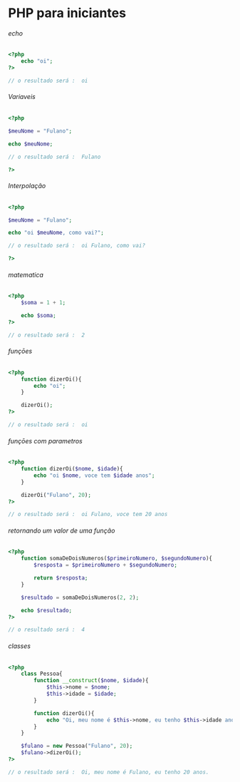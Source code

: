 # PHP para iniciantes


###### echo
```php
<?php
    echo "oi";
?>

// o resultado será :  oi

```


###### Variaveis
```php
<?php

$meuNome = "Fulano";

echo $meuNome; 

// o resultado será :  Fulano

?>
```

###### Interpolação
```php
<?php

$meuNome = "Fulano";

echo "oi $meuNome, como vai?"; 

// o resultado será :  oi Fulano, como vai?

?>
```

###### matematica
```php
<?php
    $soma = 1 + 1;

    echo $soma;
?>

// o resultado será :  2

```


###### funçōes
```php
<?php
    function dizerOi(){
        echo "oi";
    }

    dizerOi();
?>

// o resultado será :  oi

```


###### funçōes com parametros
```php
<?php
    function dizerOi($nome, $idade){
        echo "oi $nome, voce tem $idade anos";
    }

    dizerOi("Fulano", 20);
?>

// o resultado será :  oi Fulano, voce tem 20 anos

```


###### retornando um valor de uma função
```php
<?php
    function somaDeDoisNumeros($primeiroNumero, $segundoNumero){
        $resposta = $primeiroNumero + $segundoNumero;

        return $resposta;
    }

    $resultado = somaDeDoisNumeros(2, 2);

    echo $resultado;
?>

// o resultado será :  4

```

###### classes
```php
<?php
    class Pessoa{
        function __construct($nome, $idade){
            $this->nome = $nome;
            $this->idade = $idade;
        }

        function dizerOi(){
            echo "Oi, meu nome é $this->nome, eu tenho $this->idade anos.";
        }
    }

    $fulano = new Pessoa("Fulano", 20);
    $fulano->dizerOi();
?>

// o resultado será :  Oi, meu nome é Fulano, eu tenho 20 anos.

```
